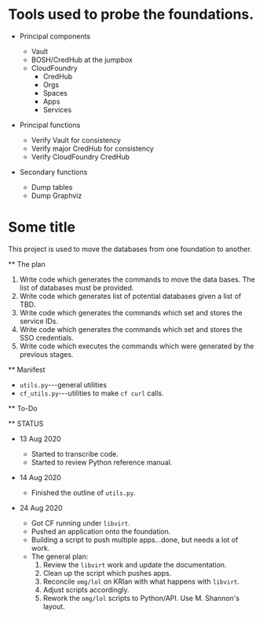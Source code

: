 # Tools used to probe the foundations.

- Principal components
  - Vault
  - BOSH/CredHub at the jumpbox
  - CloudFoundry
    - CredHub
    - Orgs
    - Spaces
    - Apps
    - Services

- Principal functions
  - Verify Vault for consistency
  - Verify major CredHub for consistency
  - Verify CloudFoundry  CredHub 

- Secondary functions
  - Dump tables
  - Dump Graphviz 

# Some title



This project is used to move the databases from one foundation to another.  

** The plan
1.  Write code which generates the commands to move the data bases.  The list of databases must be provided.
1.  Write code which generates list of potential databases given a list of TBD.
1.  Write code which generates the commands which set and stores the service IDs.
1.  Write code which generates the commands which set and stores the SSO credentials.
1.  Write code which executes the commands which were generated by the previous stages.

** Manifest

- `utils.py`---general utilities
- `cf_utils.py`---utilities to make `cf curl` calls.

** To-Do

** STATUS

- 13 Aug 2020
  - Started to transcribe code.
  - Started to review Python reference manual.

- 14 Aug 2020
  - Finished the outline of `utils.py`.

- 24 Aug 2020
  - Got CF running under `libvirt`.
  - Pushed an application onto the foundation.
  - Building a script to push multiple  apps...done, but needs a lot of work.
  - The general plan:
    1.  Review the `libvirt` work and update the documentation.
    1.  Clean up the script which pushes apps.
    1.  Reconcile `omg/lol` on KRlan with what happens with `libvirt`.
    1.  Adjust scripts accordingly.
    1.  Rework the `omg/lol` scripts to Python/API.  Use M. Shannon's layout.
    
